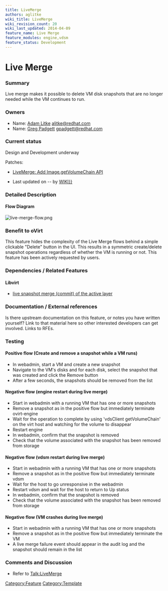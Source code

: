```yaml
---
title: LiveMerge
authors: aglitke
wiki_title: LiveMerge
wiki_revision_count: 20
wiki_last_updated: 2014-04-09
feature_name: Live Merge
feature_modules: engine,vdsm
feature_status: Development
---
```


# Live Merge

### Summary

Live merge makes it possible to delete VM disk snapshots that are no longer needed while the VM continues to run.

### Owners

*   Name: [ Adam Litke](User:AdamLitke) <alitke@redhat.com>
*   Name: [ Greg Padgett](User:GregPadgett) <gpadgett@redhat.com>

### Current status

Design and Development underway

Patches:

*   [LiveMerge: Add Image.getVolumeChain API](http://gerrit.ovirt.org/#/c/25918/)

<!-- -->

*   Last updated on -- by [ WIKI}}](User:{{urlencode:{{REVISIONUSER}})

### Detailed Description

#### Flow Diagram

![](live-merge-flow.png "live-merge-flow.png")

### Benefit to oVirt

This feature hides the complexity of the Live Merge flows behind a simple clickable "Delete" button in the UI. This results in a symmetric create/delete snapshot operations regardless of whether the VM is running or not. This feature has been actively requested by users.

### Dependencies / Related Features

#### Libvirt

*   [live snapshot merge (commit) of the active layer](https://bugzilla.redhat.com/show_bug.cgi?id=1062142)

### Documentation / External references

Is there upstream documentation on this feature, or notes you have written yourself? Link to that material here so other interested developers can get involved. Links to RFEs.

### Testing

#### Positive flow (Create and remove a snapshot while a VM runs)

*   In webadmin, start a VM and create a new snapshot
*   Navigate to the VM's disks and for each disk, select the snapshot that was created and click the Remove button
*   After a few seconds, the snapshots should be removed from the list

#### Negative flow (engine restart during live merge)

*   Start in webadmin with a running VM that has one or more snapshots
*   Remove a snapshot as in the positive flow but immediately terminate ovirt-engine
*   Wait for the operation to complete by using 'vdsClient getVolumeChain' on the virt host and watching for the volume to disappear
*   Restart engine
*   In webadmin, confirm that the snapshot is removed
*   Check that the volume associated with the snapshot has been removed from storage

#### Negative flow (vdsm restart during live merge)

*   Start in webadmin with a running VM that has one or more snapshots
*   Remove a snapshot as in the positive flow but immediately terminate vdsm
*   Wait for the host to go unresponsive in the webadmin
*   Restart vdsm and wait for the host to return to Up status
*   In webadmin, confirm that the snapshot is removed
*   Check that the volume associated with the snapshot has been removed from storage

#### Negative flow (VM crashes during live merge)

*   Start in webadmin with a running VM that has one or more snapshots
*   Remove a snapshot as in the positive flow but immediately terminate the VM
*   A live merge failure event should appear in the audit log and the snapshot should remain in the list

### Comments and Discussion

*   Refer to <Talk:LiveMerge>

<Category:Feature> <Category:Template>
